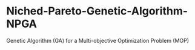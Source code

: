 # Niched-Pareto-Genetic-Algorithm-NPGA
Genetic Algorithm (GA) for a  Multi-objective Optimization Problem (MOP)
